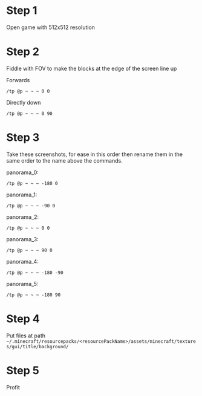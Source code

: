 # Step 1
Open game with 512x512 resolution

# Step 2
Fiddle with FOV to make the blocks at the edge of the screen line up

Forwards
```
/tp @p ~ ~ ~ 0 0
```
Directly down
```
/tp @p ~ ~ ~ 0 90
```

# Step 3
Take these screenshots, for ease in this order then rename them in the same order to the name above the commands.

panorama_0:
```
/tp @p ~ ~ ~ -180 0
```
panorama_1:
```
/tp @p ~ ~ ~ -90 0
```
panorama_2:
```
/tp @p ~ ~ ~ 0 0
```
panorama_3:
```
/tp @p ~ ~ ~ 90 0
```
panorama_4:
```
/tp @p ~ ~ ~ -180 -90
```
panorama_5:
```
/tp @p ~ ~ ~ -180 90
```

# Step 4

Put files at path `~/.minecraft/resourcepacks/<resourcePackName>/assets/minecraft/textures/gui/title/background/`

# Step 5
Profit
